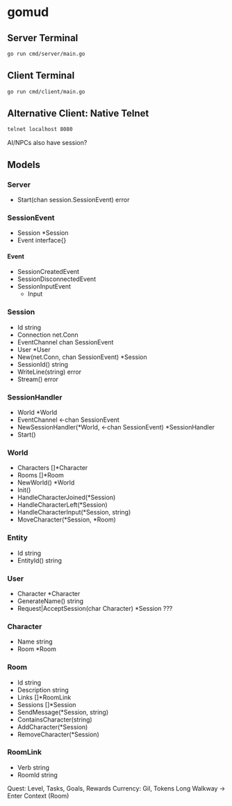 # gomud

## Server Terminal
```bash
go run cmd/server/main.go
```

## Client Terminal
```bash
go run cmd/client/main.go
```

## Alternative Client: Native Telnet 
```bash
telnet localhost 8080
```

AI/NPCs also have session?

## Models

### Server
- Start(chan session.SessionEvent) error

### SessionEvent
- Session *Session
- Event   interface{}

#### Event
- SessionCreatedEvent
- SessionDisconnectedEvent
- SessionInputEvent
  - Input

### Session
- Id            string
- Connection    net.Conn
- EventChannel  chan SessionEvent
- User          *User
- New(net.Conn, chan SessionEvent) *Session
- SessionId() string
- WriteLine(string) error
- Stream() error

### SessionHandler
- World         *World
- EventChannel  <-chan SessionEvent
- NewSessionHandler(*World, <-chan SessionEvent) *SessionHandler
- Start()

### World
- Characters        []*Character
- Rooms             []*Room
- NewWorld() *World
- Init()
- HandleCharacterJoined(*Session)
- HandleCharacterLeft(*Session)
- HandleCharacterInput(*Session, string)
- MoveCharacter(*Session, *Room)

### Entity
- Id  string
- EntityId() string

### User
- Character *Character
- GenerateName() string
- Request|AcceptSession(char Character) *Session ???

### Character
- Name  string
- Room  *Room

### Room
- Id          string
- Description string
- Links       []*RoomLink
- Sessions    []*Session
- SendMessage(*Session, string)
- ContainsCharacter(string)
- AddCharacter(*Session)
- RemoveCharacter(*Session)

### RoomLink
- Verb    string
- RoomId  string

Quest: Level, Tasks, Goals, Rewards
Currency: Gil, Tokens
Long Walkway -> Enter Context (Room)
